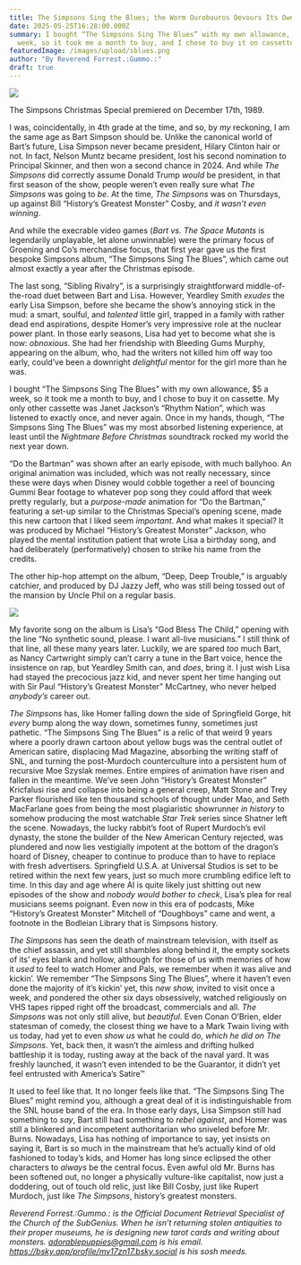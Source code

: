 ```yaml
---
title: The Simpsons Sing the Blues; the Worm Ourobouros Devours Its Own Tail
date: 2025-05-25T16:28:00.000Z
summary: I bought “The Simpsons Sing The Blues” with my own allowance, $5 a
  week, so it took me a month to buy, and I chose to buy it on cassette.
featuredImage: /images/upload/sblues.png
author: "By Reverend Forrest.:Gummo.:"
draft: true
---
```

![](/images/upload/sblues.png)





The Simpsons Christmas Special premiered on December 17th, 1989. 

I was, coincidentally, in 4th grade at the time, and so, by *my* reckoning, I am the same age as Bart Simpson should be. Unlike the canonical world of Bart’s future, Lisa Simpson never became president, Hilary Clinton hair or not. In fact, Nelson Muntz became president, lost his second nomination to Principal Skinner, and then won a second chance in 2024. And while *The Simpsons* did correctly assume Donald Trump *would* be president, in that first season of the show, people weren’t even really sure what *The Simpsons* was going to *be*. At the time, *The Simpsons* was on Thursdays, up against Bill “History’s Greatest Monster” Cosby, and *it wasn’t even winning*. 

And while the execrable video games (*Bart vs. The Space Mutants* is legendarily unplayable, let alone unwinnable) were the primary focus of Groening and Co’s merchandise focus, that first year gave us the first bespoke Simpsons album, “The Simpsons Sing The Blues”, which came out almost exactly a year after the Christmas episode. 

The last song, “Sibling Rivalry”, is a surprisingly straightforward middle-of-the-road duet between Bart and Lisa. However, Yeardley Smith *exudes* the early Lisa Simpson, before she became the show’s annoying stick in the mud: a smart, soulful, and *talented* little girl, trapped in a family with rather dead end aspirations, despite Homer’s very impressive role at the nuclear power plant. In those early seasons, Lisa had yet to become what she is now: *obnoxious*. She had her friendship with Bleeding Gums Murphy, appearing on the album, who, had the writers not killed him off way too early, could’ve been a downright *delightful* mentor for the girl more than he was. 

I bought “The Simpsons Sing The Blues” with my own allowance, $5 a week, so it took me a month to buy, and I chose to buy it on cassette. My only other cassette was Janet Jackson’s “Rhythm Nation”, which was listened to exactly once, and never again. Once in my hands, though, “The Simpsons Sing The Blues” was my most absorbed listening experience, at least until the *Nightmare Before Christmas* soundtrack rocked my world the next year down. 

“Do the Bartman” was shown after an early episode, with much ballyhoo. An original animation was included, which was not really necessary, since these were days when Disney would cobble together a reel of bouncing Gummi Bear footage to whatever pop song they could afford that week pretty regularly, but a *purpose-made* animation for “Do the Bartman,” featuring a set-up similar to the Christmas Special’s opening scene, made this new cartoon that I liked seem *important*. And what makes it special? It was produced by Michael “History’s Greatest Monster” Jackson, who played the mental institution patient that wrote Lisa a birthday song, and had deliberately (performatively) chosen to strike his name from the credits. 

The other hip-hop attempt on the album, “Deep, Deep Trouble,” is arguably catchier, and produced by DJ Jazzy Jeff, who was still being tossed out of the mansion by Uncle Phil on a regular basis. 

![](/images/upload/bart.png)

My favorite song on the album is Lisa’s “God Bless The Child,” opening with the line “No synthetic sound, please. I want all-live musicians.” I still think of that line, all these many years later. Luckily, we are spared *too* much Bart, as Nancy Cartwright simply can’t carry a tune in the Bart voice, hence the insistence on rap, but Yeardley Smith can, and *does*, bring it. I just wish Lisa had stayed the precocious jazz kid, and never spent her time hanging out with Sir Paul “History’s Greatest Monster” McCartney, who never helped *anybody’s* career out. 

*The Simpsons* has, like Homer falling down the side of Springfield Gorge, hit *every* bump along the way down, sometimes funny, sometimes just pathetic. “The Simpsons Sing The Blues” is a relic of that weird 9 years where a poorly drawn cartoon about yellow bugs was the central outlet of American satire, displacing Mad Magazine, absorbing the writing staff of SNL, and turning the post-Murdoch counterculture into a persistent hum of recursive Moe Szyslak memes. Entire empires of animation have risen and fallen in the meantime. We’ve seen John “History’s Greatest Monster” Kricfalusi rise and collapse into being a general creep, Matt Stone and Trey Parker flourished like ten thousand schools of thought under Mao, and Seth MacFarlane goes from being the most plagiaristic showrunner *in history* to somehow producing the most watchable *Star Trek* series since Shatner left the scene. Nowadays, the lucky rabbit’s foot of Rupert Murdoch’s evil dynasty, the stone the builder of the New American Century rejected, was plundered and now lies vestigially impotent at the bottom of the dragon’s hoard of Disney, cheaper to continue to produce than to have to replace with fresh advertisers. Springfield U.S.A. at Universal Studios is set to be retired within the next few years, just so much more crumbling edifice left to time. In this day and age where AI is quite likely just shitting out new episodes of the show and *nobody would bother to check*, Lisa’s plea for real musicians seems poignant. Even now in this era of podcasts, Mike “History’s Greatest Monster” Mitchell of “Doughboys” came and went, a footnote in the Bodleian Library that is Simpsons history.

*The Simpsons* has seen the death of mainstream television, with itself as the chief assassin, and yet still shambles along behind it, the empty sockets of its’ eyes blank and hollow, although for those of us with memories of how it *used* to feel to watch Homer and Pals, we remember when it was alive and kickin’. We remember “The Simpsons Sing The Blues”, where it haven’t even done the majority of it’s kickin’ yet, this *new show,* invited to visit once a week, and pondered the other six days obsessively, watched religiously on VHS tapes ripped right off the broadcast, commercials and all. *The Simpsons* was not only still alive, but *beautiful*. Even Conan O’Brien, elder statesman of comedy, the closest thing we have to a Mark Twain living with us today, had yet to even *show us* what he could do, *which he did on The Simpsons*. Yet, back then, it wasn’t the aimless and drifting hulked battleship it is today, rusting away at the back of the naval yard. It was freshly launched, it wasn’t even intended to be the Guarantor, it didn’t yet feel entrusted with America’s Satire™

It used to feel like that. It no longer feels like that. “The Simpsons Sing The Blues” might remind you, although a great deal of it is indistinguishable from the SNL house band of the era. In those early days, Lisa Simpson still had something to *say*, Bart still had something to *rebel against*, and Homer was still a blinkered and incompetent authoritarian who sniveled before Mr. Burns. Nowadays, Lisa has nothing of importance to say, yet insists on saying it, Bart is so much in the mainstream that he’s actually kind of old fashioned to today’s kids, and Homer has long since eclipsed the other characters to *always* be the central focus. Even awful old Mr. Burns has been softened out, no longer a physically vulture-like capitalist, now just a doddering, out of touch old relic, just like Bill Cosby, just like Rupert Murdoch, just like *The Simpsons*, history’s greatest monsters. 

*Reverend Forrest.:Gummo.: is the Official Document Retrieval Specialist of the Church of the SubGenius. When he isn’t returning stolen antiquities to their proper museums, he is designing new tarot cards and writing about monsters. [adorablepuppies@gmail.com](mailto:adorablepuppies@gmail.com) is his email. <https://bsky.app/profile/mv17zn17.bsky.social> is his sosh meeds.*
